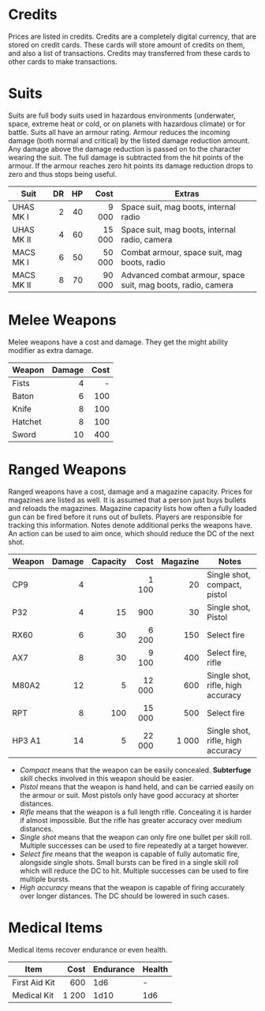 # Credits

Prices are listed in credits. Credits are a completely digital currency,
that are stored on credit cards. These cards will store amount of credits
on them, and also a list of transactions. Credits may transferred from
these cards to other cards to make transactions.

# Suits

Suits are full body suits used in hazardous environments (underwater, space,
extreme heat or cold, or on planets with hazardous climate) or for battle.
Suits all have an armour rating. Armour reduces the incoming damage (both
normal and critical) by the listed damage reduction amount. Any damage above
the damage reduction is passed on to the character wearing the suit. The
full damage is subtracted from the hit points of the armour. If the armour
reaches zero hit points its damage reduction drops to zero and thus stops
being useful.

| Suit        | DR  | HP | Cost   | Extras
|-------------|----:|---:|-------:|----------------------------
| UHAS MK I   | 2   | 40 |  9 000 | Space suit, mag boots, internal radio
| UHAS MK II  | 4   | 60 | 15 000 | Space suit, mag boots, internal radio, camera
| MACS MK I   | 6   | 50 | 50 000 | Combat armour, space suit, mag boots, radio
| MACS MK II  | 8   | 70 | 90 000 | Advanced combat armour, space suit, mag boots, radio, camera

# Melee Weapons

Melee weapons have a cost and damage. They get the might ability modifier
as extra damage.

| Weapon    | Damage | Cost
|-----------|-------:|----:
| Fists     | 4      | -
| Baton     | 6      | 100
| Knife     | 8      | 100
| Hatchet   | 8      | 100
| Sword     | 10     | 400

# Ranged Weapons

Ranged weapons have a cost, damage and a magazine capacity. Prices for
magazines are listed as well. It is assumed that a person just buys
bullets and reloads the magazines. Magazine capacity lists how often
a fully loaded gun can be fired before it runs out of bullets. Players
are responsible for tracking this information. Notes denote additional
perks the weapons have. An action can be used to aim once, which should
reduce the DC of the next shot.

| Weapon  | Damage | Capacity | Cost   | Magazine | Notes
|---------|-------:|---------:|-------:|---------:|---------------
| CP9     | 4      |          |  1 100 |    20    | Single shot, compact, pistol
| P32     | 4      |  15      |    900 |    30    | Single shot, Pistol
| RX60    | 6      |  30      |  6 200 |   150    | Select fire
| AX7     | 8      |  30      |  9 100 |   400    | Select fire, rifle
| M80A2   | 12     |   5      | 12 000 |   600    | Single shot, rifle, high accuracy
| RPT     | 8      | 100      | 15 000 |   500    | Select fire
| HP3 A1  | 14     |   5      | 22 000 | 1 000    | Single shot, rifle, high accuracy

* *Compact* means that the weapon can be easily concealed. **Subterfuge**
  skill checks involved in this weapon should be easier.
* *Pistol* means that the weapon is hand held, and can be carried easily
  on the armour or suit. Most pistols only have good accuracy at shorter
  distances.
* *Rifle* means that the weapon is a full length rifle. Concealing it is
  harder if almost impossible. But the rifle has greater accuracy over
  medium distances.
* *Single shot* means that the weapon can only fire one bullet per skill
  roll. Multiple successes can be used to fire repeatedly at a target
  however.
* *Select fire* means that the weapon is capable of fully automatic fire,
  alongside single shots. Small bursts can be fired in a single skill
  roll which will reduce the DC to hit. Multiple successes can be used to
  fire multiple bursts.
* *High accuracy* means that the weapon is capable of firing accurately
  over longer distances. The DC should be lowered in such cases.

# Medical Items

Medical items recover endurance or even health.

| Item          | Cost  | Endurance   |  Health
|---------------|------:|-------------|-----------
| First Aid Kit |   600 | 1d6         | -
| Medical Kit   | 1 200 | 1d10        | 1d6
